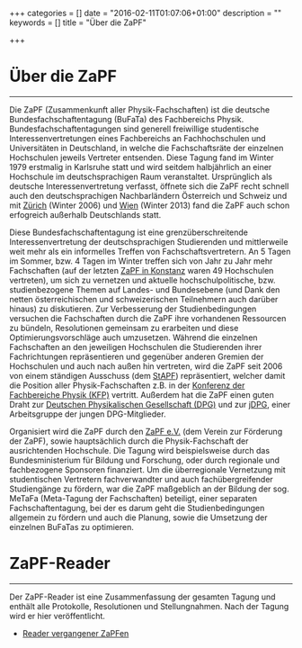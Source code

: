 +++
categories = []
date = "2016-02-11T01:07:06+01:00"
description = ""
keywords = []
title = "Über die ZaPF"

+++
# Über die ZaPF
---
Die ZaPF (Zusammenkunft aller Physik-Fachschaften) ist die deutsche Bundesfachschaftentagung (BuFaTa) des Fachbereichs Physik. Bundesfachschaftentagungen sind generell freiwillige studentische Interessenvertretungen eines Fachbereichs an Fachhochschulen und Universitäten in Deutschland, in welche die Fachschaftsräte der einzelnen Hochschulen jeweils Vertreter entsenden. Diese Tagung fand im Winter 1979 erstmalig in Karlsruhe statt und wird seitdem halbjährlich an einer Hochschule im deutschsprachigen Raum veranstaltet. Ursprünglich als deutsche Interessenvertretung verfasst, öffnete sich die ZaPF recht schnell auch den deutschsprachigen Nachbarländern Österreich und Schweiz und mit [Zürich](http://zapf.wiki/WiSe06) (Winter 2006) und [Wien](http://zapf.wiki/WiSe13) (Winter 2013) fand die ZaPF auch schon erfogreich außerhalb Deutschlands statt.

Diese Bundesfachschaftentagung ist eine grenzüberschreitende Interessenvertretung der deutschsprachigen Studierenden und mittlerweile weit mehr als ein informelles Treffen von Fachschaftsvertretern. An 5 Tagen im Sommer, bzw. 4 Tagen im Winter treffen sich von Jahr zu Jahr mehr Fachschaften (auf der letzten [ZaPF in Konstanz](http://zapf.wiki/SoSe16) waren 49 Hochschulen vertreten), um sich zu vernetzen und aktuelle hochschulpolitische, bzw. studienbezogene Themen auf Landes- und Bundesebene (und Dank den netten österreichischen und schweizerischen Teilnehmern auch darüber hinaus) zu diskutieren. Zur Verbesserung der Studienbedingungen versuchen die Fachschaften durch die ZaPF ihre vorhandenen Ressourcen zu bündeln, Resolutionen gemeinsam zu erarbeiten und diese Optimierungsvorschläge auch umzusetzen. Während die einzelnen Fachschaften an den jeweiligen Hochschulen die Studierenden ihrer Fachrichtungen repräsentieren und gegenüber anderen Gremien der Hochschulen und auch nach außen hin vertreten, wird die ZaPF seit 2006 von einem ständigen Ausschuss (dem [StAPF](http://www.zapfev.de/zapf/stapf/)) repräsentiert, welcher damit die Position aller Physik-Fachschaften z.B. in der [Konferenz der Fachbereiche Physik (KFP)](http://www.kfp-physik.de/index.html) vertritt. Außerdem hat die ZaPF einen guten Draht zur [Deutschen Physikalischen Gesellschaft (DPG)](https://www.dpg-physik.de/index.html) und zur [jDPG](http://www.dpg-physik.de/dpg/gliederung/junge/index.html), einer Arbeitsgruppe der jungen DPG-Mitglieder.

Organisiert wird die ZaPF durch den [ZaPF e.V.](http://zapfev.de/) (dem Verein zur Förderung der ZaPF), sowie hauptsächlich durch die Physik-Fachschaft der ausrichtenden Hochschule. Die Tagung wird beispielsweise durch das Bundesministerium für Bildung und Forschung, oder durch regionale und fachbezogene Sponsoren finanziert. Um die überregionale Vernetzung mit studentischen Vertretern fachverwandter und auch fachübergreifender Studiengänge zu fördern, war die ZaPF maßgeblich an der Bildung der sog. MeTaFa (Meta-Tagung der Fachschaften) beteiligt, einer separaten Fachschaftentagung, bei der es darum geht die Studienbedingungen allgemein zu fördern und auch die Planung, sowie die Umsetzung der einzelnen BuFaTas zu optimieren.

# ZaPF-Reader
---
Der ZaPF-Reader ist eine Zusammenfassung der gesamten Tagung und enthält alle Protokolle, Resolutionen und Stellungnahmen. Nach der Tagung wird er hier veröffentlicht.

* [Reader vergangener ZaPFen](http://www.zapfev.de/zapf/reader/)
